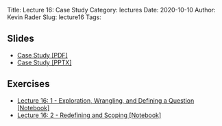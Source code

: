 Title: Lecture 16:  Case Study
Category: lectures
Date: 2020-10-10
Author: Kevin Rader
Slug: lecture16
Tags: 

## Slides
- [Case Study [PDF]]({attach}slides/Lecture16_Review_and_a_Preview.pdf)
- [Case Study [PPTX]]({attach}slides/Lecture16_Review_and_a_Preview.pptx)

## Exercises
- [Lecture 16: 1 - Exploration, Wrangling, and Defining a Question [Notebook]]({filename}notebook/Lecture16_Ex1.ipynb)
- [Lecture 16: 2 - Redefining and Scoping [Notebook]]({filename}notebook/Lecture16_Ex2.ipynb)